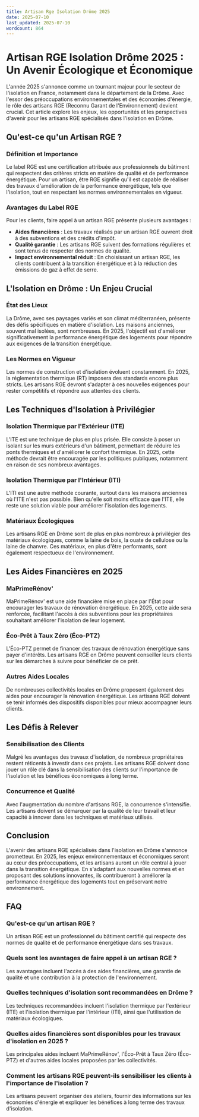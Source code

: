 ```yaml
---
title: Artisan Rge Isolation Drôme 2025
date: 2025-07-10
last_updated: 2025-07-10
wordcount: 864
---
```


# Artisan RGE Isolation Drôme 2025 : Un Avenir Écologique et Économique

L'année 2025 s'annonce comme un tournant majeur pour le secteur de l'isolation en France, notamment dans le département de la Drôme. Avec l'essor des préoccupations environnementales et des économies d'énergie, le rôle des artisans RGE (Reconnu Garant de l'Environnement) devient crucial. Cet article explore les enjeux, les opportunités et les perspectives d'avenir pour les artisans RGE spécialisés dans l'isolation en Drôme.

## Qu'est-ce qu'un Artisan RGE ?

### Définition et Importance

Le label RGE est une certification attribuée aux professionnels du bâtiment qui respectent des critères stricts en matière de qualité et de performance énergétique. Pour un artisan, être RGE signifie qu'il est capable de réaliser des travaux d'amélioration de la performance énergétique, tels que l'isolation, tout en respectant les normes environnementales en vigueur.

### Avantages du Label RGE

Pour les clients, faire appel à un artisan RGE présente plusieurs avantages :

- **Aides financières** : Les travaux réalisés par un artisan RGE ouvrent droit à des subventions et des crédits d'impôt.
- **Qualité garantie** : Les artisans RGE suivent des formations régulières et sont tenus de respecter des normes de qualité.
- **Impact environnemental réduit** : En choisissant un artisan RGE, les clients contribuent à la transition énergétique et à la réduction des émissions de gaz à effet de serre.

## L'Isolation en Drôme : Un Enjeu Crucial

### État des Lieux

La Drôme, avec ses paysages variés et son climat méditerranéen, présente des défis spécifiques en matière d'isolation. Les maisons anciennes, souvent mal isolées, sont nombreuses. En 2025, l'objectif est d'améliorer significativement la performance énergétique des logements pour répondre aux exigences de la transition énergétique.

### Les Normes en Vigueur

Les normes de construction et d'isolation évoluent constamment. En 2025, la réglementation thermique (RT) imposera des standards encore plus stricts. Les artisans RGE devront s'adapter à ces nouvelles exigences pour rester compétitifs et répondre aux attentes des clients.

## Les Techniques d'Isolation à Privilégier

### Isolation Thermique par l'Extérieur (ITE)

L'ITE est une technique de plus en plus prisée. Elle consiste à poser un isolant sur les murs extérieurs d'un bâtiment, permettant de réduire les ponts thermiques et d'améliorer le confort thermique. En 2025, cette méthode devrait être encouragée par les politiques publiques, notamment en raison de ses nombreux avantages.

### Isolation Thermique par l'Intérieur (ITI)

L'ITI est une autre méthode courante, surtout dans les maisons anciennes où l'ITE n'est pas possible. Bien qu'elle soit moins efficace que l'ITE, elle reste une solution viable pour améliorer l'isolation des logements.

### Matériaux Écologiques

Les artisans RGE en Drôme sont de plus en plus nombreux à privilégier des matériaux écologiques, comme la laine de bois, la ouate de cellulose ou la laine de chanvre. Ces matériaux, en plus d'être performants, sont également respectueux de l'environnement.

## Les Aides Financières en 2025

### MaPrimeRénov'

MaPrimeRénov' est une aide financière mise en place par l'État pour encourager les travaux de rénovation énergétique. En 2025, cette aide sera renforcée, facilitant l'accès à des subventions pour les propriétaires souhaitant améliorer l'isolation de leur logement.

### Éco-Prêt à Taux Zéro (Éco-PTZ)

L'Éco-PTZ permet de financer des travaux de rénovation énergétique sans payer d'intérêts. Les artisans RGE en Drôme peuvent conseiller leurs clients sur les démarches à suivre pour bénéficier de ce prêt.

### Autres Aides Locales

De nombreuses collectivités locales en Drôme proposent également des aides pour encourager la rénovation énergétique. Les artisans RGE doivent se tenir informés des dispositifs disponibles pour mieux accompagner leurs clients.

## Les Défis à Relever

### Sensibilisation des Clients

Malgré les avantages des travaux d'isolation, de nombreux propriétaires restent réticents à investir dans ces projets. Les artisans RGE doivent donc jouer un rôle clé dans la sensibilisation des clients sur l'importance de l'isolation et les bénéfices économiques à long terme.

### Concurrence et Qualité

Avec l'augmentation du nombre d'artisans RGE, la concurrence s'intensifie. Les artisans doivent se démarquer par la qualité de leur travail et leur capacité à innover dans les techniques et matériaux utilisés.

## Conclusion

L'avenir des artisans RGE spécialisés dans l'isolation en Drôme s'annonce prometteur. En 2025, les enjeux environnementaux et économiques seront au cœur des préoccupations, et les artisans auront un rôle central à jouer dans la transition énergétique. En s'adaptant aux nouvelles normes et en proposant des solutions innovantes, ils contribueront à améliorer la performance énergétique des logements tout en préservant notre environnement.

## FAQ

### Qu'est-ce qu'un artisan RGE ?

Un artisan RGE est un professionnel du bâtiment certifié qui respecte des normes de qualité et de performance énergétique dans ses travaux.

### Quels sont les avantages de faire appel à un artisan RGE ?

Les avantages incluent l'accès à des aides financières, une garantie de qualité et une contribution à la protection de l'environnement.

### Quelles techniques d'isolation sont recommandées en Drôme ?

Les techniques recommandées incluent l'isolation thermique par l'extérieur (ITE) et l'isolation thermique par l'intérieur (ITI), ainsi que l'utilisation de matériaux écologiques.

### Quelles aides financières sont disponibles pour les travaux d'isolation en 2025 ?

Les principales aides incluent MaPrimeRénov', l'Éco-Prêt à Taux Zéro (Éco-PTZ) et d'autres aides locales proposées par les collectivités.

### Comment les artisans RGE peuvent-ils sensibiliser les clients à l'importance de l'isolation ?

Les artisans peuvent organiser des ateliers, fournir des informations sur les économies d'énergie et expliquer les bénéfices à long terme des travaux d'isolation.